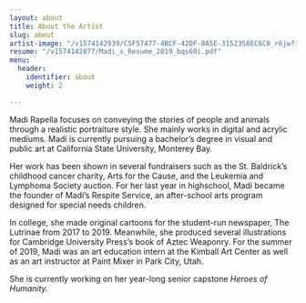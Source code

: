 ```yaml
---
layout: about
title: About the Artist
slug: about
artist-image: "/v1574142939/C5F57477-4BCF-42DF-8A5E-3152358EC6C0_r6jwfi.jpg"
resume: "/v1574142877/Madi_s_Resume_2019_bqs60i.pdf"
menu:
  header:
    identifier: about
    weight: 2

---
```

Madi Rapella focuses on conveying the stories of people and animals through a realistic portraiture style. She mainly works in digital and acrylic mediums. Madi is currently pursuing a bachelor’s degree in visual and public art at California State University, Monterey Bay.

Her work has been shown in several fundraisers such as the St. Baldrick’s childhood cancer charity, Arts for the Cause, and the Leukemia and Lymphoma Society auction. For her last year in highschool, Madi became the founder of Madi’s Respite Service, an after-school arts program designed for special needs children.

In college, she made original cartoons for the student-run newspaper, The Lutrinae from 2017 to 2019. Meanwhile, she produced several illustrations for Cambridge University Press’s book of Aztec Weaponry. For the summer of 2019, Madi was an art education intern at the Kimball Art Center as well as an art instructor at Paint Mixer in Park City, Utah.

She is currently working on her year-long senior capstone _Heroes of Humanity._ 